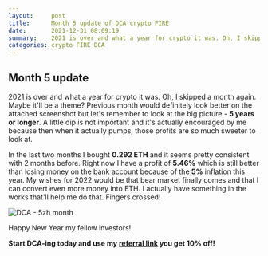 ```yaml
---
layout:     post
title:      Month 5 update of DCA crypto FIRE
date:       2021-12-31 08:09:19
summary:    2021 is over and what a year for crypto it was. Oh, I skipped a month again. Maybe it'll be a theme?
categories: crypto FIRE DCA
---
```


## Month 5 update

2021 is over and what a year for crypto it was. Oh, I skipped a month again. Maybe it'll be a theme? Previous month would definitely look better on the attached screenshot but let's remember to look at the big picture - **5 years or longer**. A little dip is not important and it's actually encouraged by me because then when it actually pumps, those profits are so much sweeter to look at. 

In the last two months I bought **0.292 ETH** and it seems pretty consistent with 2 months before. Right now I have a profit of **5.46%** which is still better than losing money on the bank account because of the **5%** inflation this year. My wishes for 2022 would be that bear market finally comes and that I can convert even more money into ETH. I actually have something in the works that'll help me do that. Fingers crossed!

![DCA - 5zh month](https://dca.quest/images/DCA_crypto_FIRE_update_month_5.png "DCA - 5th month")

Happy New Year my fellow investors! 

**Start DCA-ing today and use my [referral link](https://deltabadger.com/ref/DCAQUEST) you get 10% off!**
